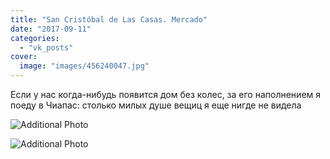 ```yaml
---
title: "San Cristóbal de Las Casas. Mercado"
date: "2017-09-11"
categories: 
  - "vk_posts"
cover:
  image: "images/456240047.jpg"
---
```


Если у нас когда-нибудь появится дом без колес, за его наполнением я поеду в Чиапас: столько милых душе вещиц я еще нигде не видела

![Additional Photo](https://vodpop.ru/wp-content/uploads/2023/07/456240048.jpg)

![Additional Photo](https://vodpop.ru/wp-content/uploads/2023/07/456240049.jpg)
